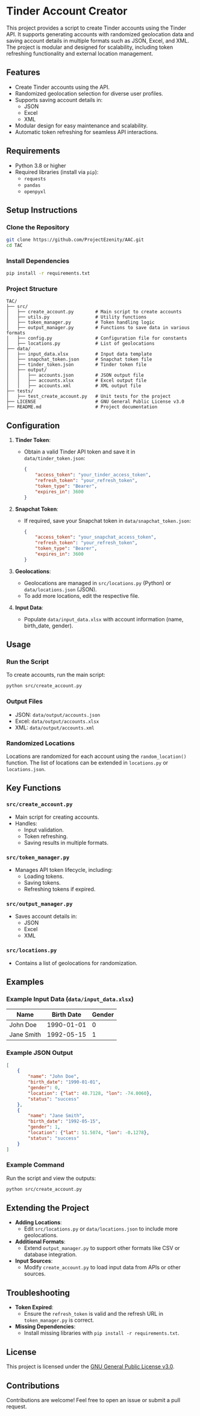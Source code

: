# Tinder Account Creator

This project provides a script to create Tinder accounts using the Tinder API. It supports generating accounts with randomized geolocation data and saving account details in multiple formats such as JSON, Excel, and XML. The project is modular and designed for scalability, including token refreshing functionality and external location management.

## **Features**

- Create Tinder accounts using the API.
- Randomized geolocation selection for diverse user profiles.
- Supports saving account details in:
  - JSON
  - Excel
  - XML
- Modular design for easy maintenance and scalability.
- Automatic token refreshing for seamless API interactions.

## **Requirements**

- Python 3.8 or higher
- Required libraries (install via `pip`):
  - `requests`
  - `pandas`
  - `openpyxl`

## **Setup Instructions**

### Clone the Repository

```bash
git clone https://github.com/ProjectEzenity/AAC.git
cd TAC
```

### Install Dependencies

```bash
pip install -r requirements.txt
```

### Project Structure

```text
TAC/
├── src/
│   ├── create_account.py        # Main script to create accounts
│   ├── utils.py                 # Utility functions
│   ├── token_manager.py         # Token handling logic
│   ├── output_manager.py        # Functions to save data in various formats
│   ├── config.py                # Configuration file for constants
│   ├── locations.py             # List of geolocations
├── data/
│   ├── input_data.xlsx          # Input data template
│   ├── snapchat_token.json      # Snapchat token file
│   ├── tinder_token.json        # Tinder token file
│   ├── output/
│   │   ├── accounts.json        # JSON output file
│   │   ├── accounts.xlsx        # Excel output file
│   │   ├── accounts.xml         # XML output file
├── tests/
│   ├── test_create_account.py   # Unit tests for the project
├── LICENSE                      # GNU General Public License v3.0
├── README.md                    # Project documentation
```

## **Configuration**

1. **Tinder Token**:
   - Obtain a valid Tinder API token and save it in `data/tinder_token.json`:

     ```json
     {
         "access_token": "your_tinder_access_token",
         "refresh_token": "your_refresh_token",
         "token_type": "Bearer",
         "expires_in": 3600
     }
     ```

2. **Snapchat Token**:
   - If required, save your Snapchat token in `data/snapchat_token.json`:

     ```json
     {
         "access_token": "your_snapchat_access_token",
         "refresh_token": "your_refresh_token",
         "token_type": "Bearer",
         "expires_in": 3600
     }
     ```

3. **Geolocations**:
   - Geolocations are managed in `src/locations.py` (Python) or `data/locations.json` (JSON).
   - To add more locations, edit the respective file.

4. **Input Data**:
   - Populate `data/input_data.xlsx` with account information (name, birth_date, gender).

## **Usage**

### Run the Script

To create accounts, run the main script:

```bash
python src/create_account.py
```

### Output Files

- JSON: `data/output/accounts.json`
- Excel: `data/output/accounts.xlsx`
- XML: `data/output/accounts.xml`

### Randomized Locations

Locations are randomized for each account using the `random_location()` function. The list of locations can be extended in `locations.py` or `locations.json`.

## **Key Functions**

### `src/create_account.py`

- Main script for creating accounts.
- Handles:
  - Input validation.
  - Token refreshing.
  - Saving results in multiple formats.

### `src/token_manager.py`

- Manages API token lifecycle, including:
  - Loading tokens.
  - Saving tokens.
  - Refreshing tokens if expired.

### `src/output_manager.py`

- Saves account details in:
  - JSON
  - Excel
  - XML

### `src/locations.py`

- Contains a list of geolocations for randomization.

## **Examples**

### Example Input Data (`data/input_data.xlsx`)

| Name       | Birth Date  | Gender |
|------------|-------------|--------|
| John Doe   | 1990-01-01  | 0      |
| Jane Smith | 1992-05-15  | 1      |

### Example JSON Output

```json
[
    {
        "name": "John Doe",
        "birth_date": "1990-01-01",
        "gender": 0,
        "location": {"lat": 40.7128, "lon": -74.0060},
        "status": "success"
    },
    {
        "name": "Jane Smith",
        "birth_date": "1992-05-15",
        "gender": 1,
        "location": {"lat": 51.5074, "lon": -0.1278},
        "status": "success"
    }
]
```

### Example Command

Run the script and view the outputs:

```bash
python src/create_account.py
```

## **Extending the Project**

- **Adding Locations**:
  - Edit `src/locations.py` or `data/locations.json` to include more geolocations.
- **Additional Formats**:
  - Extend `output_manager.py` to support other formats like CSV or database integration.
- **Input Sources**:
  - Modify `create_account.py` to load input data from APIs or other sources.

## **Troubleshooting**

- **Token Expired**:
  - Ensure the `refresh_token` is valid and the refresh URL in `token_manager.py` is correct.
- **Missing Dependencies**:
  - Install missing libraries with `pip install -r requirements.txt`.

## **License**

This project is licensed under the [GNU General Public License v3.0](LICENSE).

## **Contributions**

Contributions are welcome! Feel free to open an issue or submit a pull request.
